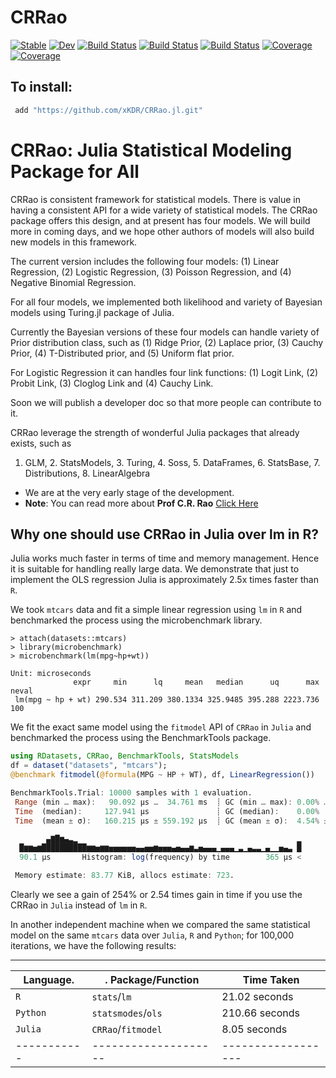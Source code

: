 # CRRao

[![Stable](https://img.shields.io/badge/docs-stable-blue.svg)](https://xKDR.github.io/CRRao.jl/stable)
[![Dev](https://img.shields.io/badge/docs-dev-blue.svg)](https://xKDR.github.io/CRRao.jl/dev)
[![Build Status](https://travis-ci.com/xKDR/CRRao.jl.svg?branch=main)](https://travis-ci.com/xKDR/CRRao.jl)
[![Build Status](https://ci.appveyor.com/api/projects/status/github/xKDR/CRRao.jl?svg=true)](https://ci.appveyor.com/project/xKDR/CRRao-jl)
[![Build Status](https://api.cirrus-ci.com/github/xKDR/CRRao.jl.svg)](https://cirrus-ci.com/github/xKDR/CRRao.jl)
[![Coverage](https://codecov.io/gh/xKDR/CRRao.jl/branch/main/graph/badge.svg)](https://codecov.io/gh/xKDR/CRRao.jl)
[![Coverage](https://coveralls.io/repos/github/xKDR/CRRao.jl/badge.svg?branch=main)](https://coveralls.io/github/xKDR/CRRao.jl?branch=main)

## To install: 
```Julia
 add "https://github.com/xKDR/CRRao.jl.git"
```

# CRRao: Julia Statistical Modeling Package for All

CRRao is consistent framework for statistical models. There is value in having a consistent API for a wide variety of statistical models. The CRRao package offers this design, and at present has four models. We will build more in coming days, and we hope other authors of models will also build new models in this framework.

The current version includes the following four models: 
(1) Linear Regression, 
(2) Logistic Regression, 
(3) Poisson Regression, and 
(4) Negative Binomial Regression. 

For all four models, we implemented both likelihood and variety of Bayesian models using Turing.jl package of Julia. 

Currently the Bayesian versions of these four models can handle variety of Prior distribution class, such as 
(1) Ridge Prior, 
(2) Laplace prior, 
(3) Cauchy Prior, 
(4) T-Distributed prior, and 
(5) Uniform flat prior. 

For Logistic Regression it can handles four link functions: (1) Logit Link, (2) Probit Link, (3) Cloglog Link and (4) Cauchy Link.

Soon we will publish a developer doc so that more people can contribute to it.

CRRao leverage the strength of wonderful Julia packages that already exists, such as 
   1. GLM,  2. StatsModels, 3. Turing,  4. Soss, 5. DataFrames, 6. StatsBase, 7. Distributions, 8. LinearAlgebra

+ We are at the very early stage of the development.
+ **Note**: You can read more about **Prof C.R. Rao** [Click Here](https://en.wikipedia.org/wiki/C._R._Rao)

## **Why one should use CRRao in Julia over lm in R?**

Julia works much faster in terms of time and memory management. Hence it is suitable for handling really large data. We demonstrate that just to implement the OLS regression Julia is approximately 2.5x times faster than `R`.

We took `mtcars` data and fit a simple linear regression using `lm` in `R` and benchmarked the process using the microbenchmark library. 

```{r}
> attach(datasets::mtcars)
> library(microbenchmark)
> microbenchmark(lm(mpg~hp+wt))
```

```{r}
Unit: microseconds
              expr     min      lq     mean   median      uq      max neval
 lm(mpg ~ hp + wt) 290.534 311.209 380.1334 325.9485 395.288 2223.736   100
```

We fit the exact same model using the `fitmodel` API of `CRRao` in `Julia` and benchmarked the process using the BenchmarkTools package.

```julia
using RDatasets, CRRao, BenchmarkTools, StatsModels
df = dataset("datasets", "mtcars");
@benchmark fitmodel(@formula(MPG ~ HP + WT), df, LinearRegression())
```

```julia
BenchmarkTools.Trial: 10000 samples with 1 evaluation.
 Range (min … max):   90.092 μs …  34.761 ms  ┊ GC (min … max): 0.00% … 0.00%
 Time  (median):     127.941 μs               ┊ GC (median):    0.00%
 Time  (mean ± σ):   160.215 μs ± 559.192 μs  ┊ GC (mean ± σ):  4.54% ± 3.30%

        ▄▇█▆▄▃▂                                                 ▂
  █▆▆▅▆██████████▆▆▅▆▆▅▅▅▅▅▅▄▄▅▅▆▅▅▅▄▅▄▄▆▃▅▄▄▄▁▄▄▄▁▃▁▄▃▃▁▄▁▁▅▄▃ █
  90.1 μs       Histogram: log(frequency) by time        365 μs <

 Memory estimate: 83.77 KiB, allocs estimate: 723.
```


Clearly we see a gain of 254% or 2.54 times gain in time if you use the CRRao in `Julia` instead of `lm` in `R`.


In another independent machine when we compared the same statistical model on the same `mtcars` data over `Julia`, `R` and `Python`; for 100,000 iterations, we have the following results:

--------------------------------------------------
Language.  |.  Package/Function |    Time Taken
-----------| -------------------|------------------
`R`        |   `stats`/`lm`     |   21.02 seconds
`Python`   |  `statsmodes`/`ols`|  210.66 seconds
`Julia`    |  `CRRao`/`fitmodel`|    8.05 seconds
-----------|--------------------|------------------
